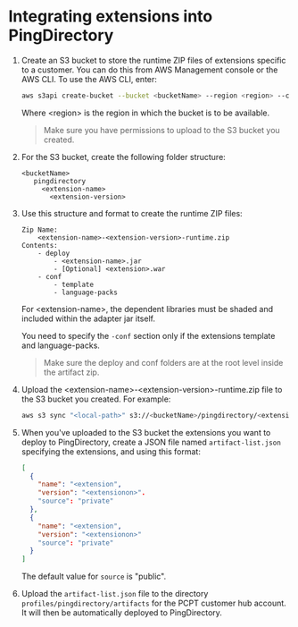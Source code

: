 # Integrating extensions into PingDirectory

1. Create an S3 bucket to store the runtime ZIP files of extensions specific to a customer. You can do this from AWS Management console or the AWS CLI. To use the AWS CLI, enter:

   ```bash
   aws s3api create-bucket --bucket <bucketName> --region <region> --create-bucket-configuration LocationConstraint=<region>
   ```

   Where \<region> is the region in which the bucket is to be available.

   > Make sure you have permissions to upload to the S3 bucket you created.

2. For the S3 bucket, create the following folder structure:

   ```text
   <bucketName>
      pingdirectory
        <extension-name>
          <extension-version>
   ```

3. Use this structure and format to create the runtime ZIP files:

   ```text
   Zip Name: 
       <extension-name>-<extension-version>-runtime.zip
   Contents:
       - deploy
           - <extension-name>.jar 
           - [Optional] <extension>.war
       - conf 
           - template
           - language-packs
   ```

   For \<extension-name>, the dependent libraries must be shaded and included within the adapter jar itself.

   You need to specify the `-conf` section only if the extensions template and language-packs.

   > Make sure the deploy and conf folders are at the root level inside the artifact zip.

4. Upload the \<extension-name>-\<extension-version>-runtime.zip file to the S3 bucket you created. For example:

   ```bash
   aws s3 sync "<local-path>" s3://<bucketName>/pingdirectory/<extension-name>/<extension-version>
   ```

5. When you've uploaded to the S3 bucket the extensions you want to deploy to PingDirectory, create a JSON file named `artifact-list.json` specifying the extensions, and using this format:

   ```json
   [
     {
       "name": "<extension",
       "version": "<extensionon>".
       "source": "private"
     },
     {
       "name": "<extension",
       "version": "<extensionon>"
       "source": "private"
     }
   ]
   ```

   The default value for `source` is "public".

6. Upload the `artifact-list.json` file to the directory `profiles/pingdirectory/artifacts` for the PCPT customer hub account. It will then be automatically deployed to PingDirectory.
